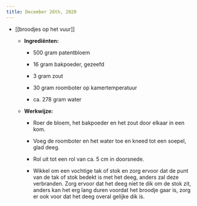 ```yaml
---
title: December 26th, 2020
---
```


- [[broodjes op het vuur]]
	 - **Ingrediënten:**
		 - 500 gram patentbloem

		 - 16 gram bakpoeder, gezeefd

		 - 3 gram zout

		 - 30 gram roomboter op kamertemperatuur

		 - ca. 278 gram water

	 - **Werkwijze:**
		 - Roer de bloem, het bakpoeder en het zout door elkaar in een kom.

		 - Voeg de roomboter en het water toe en kneed tot een soepel, glad deeg.

		 - Rol uit tot een rol van ca. 5 cm in doorsnede.

		 - Wikkel om een vochtige tak of stok en zorg ervoor dat de punt van de tak of stok bedekt is met het deeg, anders zal deze verbranden. Zorg ervoor dat het deeg niet te dik om de stok zit, anders kan het erg lang duren voordat het broodje gaar is, zorg er ook voor dat het deeg overal gelijke dik is.
